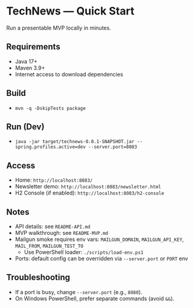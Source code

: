 # TechNews — Quick Start

Run a presentable MVP locally in minutes.

## Requirements
- Java 17+
- Maven 3.9+
- Internet access to download dependencies

## Build
- `mvn -q -DskipTests package`

## Run (Dev)
- `java -jar target/technews-0.0.1-SNAPSHOT.jar --spring.profiles.active=dev --server.port=8083`

## Access
- Home: `http://localhost:8083/`
- Newsletter demo: `http://localhost:8083/newsletter.html`
- H2 Console (if enabled): `http://localhost:8083/h2-console`

## Notes
- API details: see `README-API.md`
- MVP walkthrough: see `README-MVP.md`
- Mailgun smoke requires env vars: `MAILGUN_DOMAIN`, `MAILGUN_API_KEY`, `MAIL_FROM`, `MAILGUN_TEST_TO`
  - Use PowerShell loader: `./scripts/load-env.ps1`
- Ports: default config can be overridden via `--server.port` or `PORT` env

## Troubleshooting
- If a port is busy, change `--server.port` (e.g., `8080`).
- On Windows PowerShell, prefer separate commands (avoid `&&`).